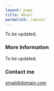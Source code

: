 ```yaml
---
layout: page
title: About
permalink: /about/
---
```


To be updated.

### More Information

To be updated.

### Contact me

[email@domain.com](mailto:email@domain.com)
